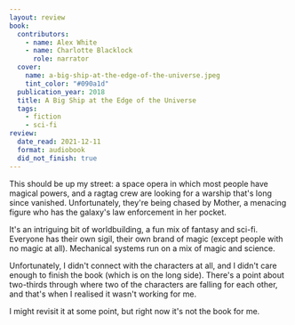 ```yaml
---
layout: review
book:
  contributors:
    - name: Alex White
    - name: Charlotte Blacklock
      role: narrator
  cover:
    name: a-big-ship-at-the-edge-of-the-universe.jpeg
    tint_color: "#090a1d"
  publication_year: 2018
  title: A Big Ship at the Edge of the Universe
  tags:
    - fiction
    - sci-fi
review:
  date_read: 2021-12-11
  format: audiobook
  did_not_finish: true
---
```


This should be up my street: a space opera in which most people have magical powers, and a ragtag crew are looking for a warship that's long since vanished.
Unfortunately, they're being chased by Mother, a menacing figure who has the galaxy's law enforcement in her pocket.

It's an intriguing bit of worldbuilding, a fun mix of fantasy and sci-fi.
Everyone has their own sigil, their own brand of magic (except people with no magic at all).
Mechanical systems run on a mix of magic and science.

Unfortunately, I didn't connect with the characters at all, and I didn't care enough to finish the book (which is on the long side).
There's a point about two-thirds through where two of the characters are falling for each other, and that's when I realised it wasn't working for me.

I might revisit it at some point, but right now it's not the book for me.


